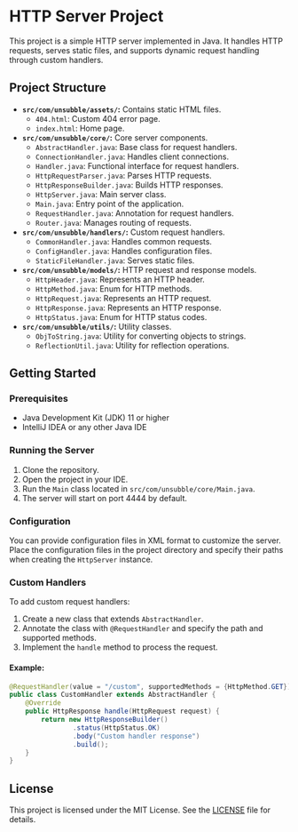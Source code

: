 # HTTP Server Project
This project is a simple HTTP server implemented in Java. It handles HTTP requests, serves static files, and supports dynamic request handling through custom handlers.  

## Project Structure
- **`src/com/unsubble/assets/`:** Contains static HTML files.
  - `404.html`: Custom 404 error page.
  - `index.html`: Home page.
- **`src/com/unsubble/core/`:** Core server components.
  - `AbstractHandler.java`: Base class for request handlers.
  - `ConnectionHandler.java`: Handles client connections.
  - `Handler.java`: Functional interface for request handlers.
  - `HttpRequestParser.java`: Parses HTTP requests.
  - `HttpResponseBuilder.java`: Builds HTTP responses.
  - `HttpServer.java`: Main server class.
  - `Main.java`: Entry point of the application.
  - `RequestHandler.java`: Annotation for request handlers.
  - `Router.java`: Manages routing of requests.
- **`src/com/unsubble/handlers/`:** Custom request handlers.
  - `CommonHandler.java`: Handles common requests.
  - `ConfigHandler.java`: Handles configuration files.
  - `StaticFileHandler.java`: Serves static files.
- **`src/com/unsubble/models/`:** HTTP request and response models.
  - `HttpHeader.java`: Represents an HTTP header.
  - `HttpMethod.java`: Enum for HTTP methods.
  - `HttpRequest.java`: Represents an HTTP request.
  - `HttpResponse.java`: Represents an HTTP response.
  - `HttpStatus.java`: Enum for HTTP status codes.
- **`src/com/unsubble/utils/`:** Utility classes.
  - `ObjToString.java`: Utility for converting objects to strings.
  - `ReflectionUtil.java`: Utility for reflection operations.

## Getting Started

### Prerequisites
- Java Development Kit (JDK) 11 or higher  
- IntelliJ IDEA or any other Java IDE  

### Running the Server
1. Clone the repository.  
2. Open the project in your IDE.  
3. Run the `Main` class located in `src/com/unsubble/core/Main.java`.  
4. The server will start on port 4444 by default.  

### Configuration
You can provide configuration files in XML format to customize the server. Place the configuration files in the project directory and specify their paths when creating the `HttpServer` instance.  

### Custom Handlers
To add custom request handlers:  
1. Create a new class that extends `AbstractHandler`.  
2. Annotate the class with `@RequestHandler` and specify the path and supported methods.  
3. Implement the `handle` method to process the request.  

#### Example:
```java
@RequestHandler(value = "/custom", supportedMethods = {HttpMethod.GET})
public class CustomHandler extends AbstractHandler {
    @Override
    public HttpResponse handle(HttpRequest request) {
        return new HttpResponseBuilder()
                .status(HttpStatus.OK)
                .body("Custom handler response")
                .build();
    }
}
```

## License

This project is licensed under the MIT License. See the [LICENSE](LICENSE) file for details.
